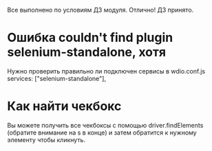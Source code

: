 Все выполнено по условиям ДЗ модуля. Отлично!
ДЗ принято.

# Ошибка couldn't find plugin selenium-standalone, хотя
Нужно проверить правильно ли подключен сервисы в wdio.conf.js
services: ["selenium-standalone"],

# Как найти чекбокс
Вы можете получить все чекбоксы с помощью driver.findElements (обратите внимание на s в конце) и затем обратится к нужному элементу чтобы кликнуть.
